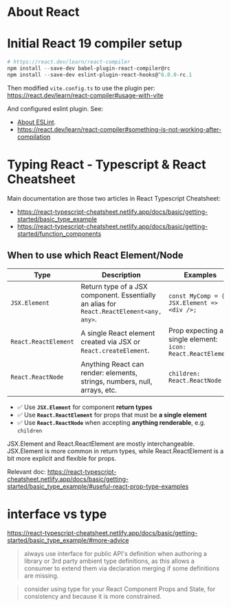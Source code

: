 # About React

# Initial React 19 compiler setup

``` powershell
# https://react.dev/learn/react-compiler
npm install --save-dev babel-plugin-react-compiler@rc 
npm install --save-dev eslint-plugin-react-hooks@^6.0.0-rc.1
```

Then modified `vite.config.ts` to use the plugin per:
  https://react.dev/learn/react-compiler#usage-with-vite

And configured eslint plugin. See:

- [About ESLint](about_eslint.md#initial-eslint-config-setup).
- https://react.dev/learn/react-compiler#something-is-not-working-after-compilation

# Typing React - Typescript & React Cheatsheet

Main documentation are those two articles in React Typescript Cheatsheet:

- https://react-typescript-cheatsheet.netlify.app/docs/basic/getting-started/basic_type_example
- https://react-typescript-cheatsheet.netlify.app/docs/basic/getting-started/function_components

## When to use which React Element/Node

| Type                   | Description                                    | Examples                                               |
|------------------------|------------------------------------------------|--------------------------------------------------------|
| `JSX.Element`          | Return type of a JSX component. Essentially an alias for `React.ReactElement<any, any>`. | `const MyComp = (): JSX.Element => <div />;`          |
| `React.ReactElement`   | A single React element created via JSX or `React.createElement`. | Prop expecting a single element: `icon: React.ReactElement` |
| `React.ReactNode`      | Anything React can render: elements, strings, numbers, null, arrays, etc. | `children: React.ReactNode`                           |

- ✅ Use **`JSX.Element`** for component **return types**  
- ✅ Use **`React.ReactElement`** for props that must be **a single element**  
- ✅ Use **`React.ReactNode`** when accepting **anything renderable**, e.g. `children`  

JSX.Element and React.ReactElement are mostly interchangeable.
JSX.Element is more common in return types, while React.ReactElement is a bit more explicit and flexible for props.

Relevant doc:
https://react-typescript-cheatsheet.netlify.app/docs/basic/getting-started/basic_type_example/#useful-react-prop-type-examples

# interface vs type

https://react-typescript-cheatsheet.netlify.app/docs/basic/getting-started/basic_type_example/#more-advice

> always use interface for public API's definition when authoring a library or 3rd party ambient type definitions,
> as this allows a consumer to extend them via declaration merging if some definitions are missing.

> consider using type for your React Component Props and State, for consistency and because it is more constrained.
